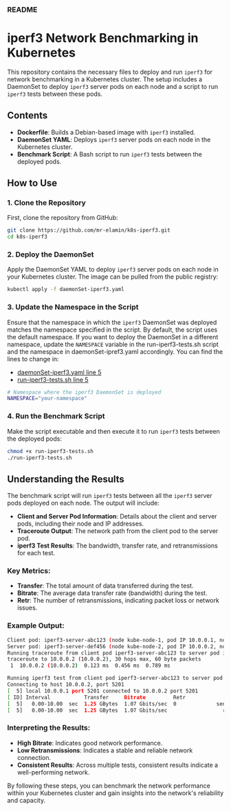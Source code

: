 
### README

# iperf3 Network Benchmarking in Kubernetes

This repository contains the necessary files to deploy and run `iperf3` for network benchmarking in a Kubernetes cluster. The setup includes a DaemonSet to deploy `iperf3` server pods on each node and a script to run `iperf3` tests between these pods.

## Contents

- **Dockerfile**: Builds a Debian-based image with `iperf3` installed.
- **DaemonSet YAML**: Deploys `iperf3` server pods on each node in the Kubernetes cluster.
- **Benchmark Script**: A Bash script to run `iperf3` tests between the deployed pods.

## How to Use

### 1. Clone the Repository

First, clone the repository from GitHub:

```sh
git clone https://github.com/mr-elamin/k8s-iperf3.git
cd k8s-iperf3
```

### 2. Deploy the DaemonSet

Apply the DaemonSet YAML to deploy `iperf3` server pods on each node in your Kubernetes cluster. The image can be pulled from the public registry:

```sh
kubectl apply -f daemonSet-iperf3.yaml
```

### 3. Update the Namespace in the Script

Ensure that the namespace in which the `iperf3` DaemonSet was deployed matches the namespace specified in the script. By default, the script uses the default namespace. If you want to deploy the DaemonSet in a different namespace, update the `NAMESPACE` variable in the run-iperf3-tests.sh script and the namespace in daemonSet-ipref3.yaml accordingly. You can find the lines to change in:

- [daemonSet-iperf3.yaml line 5](https://github.com/mr-elamin/k8s-iperf3/blob/main/daemonSet-iperf3.yaml#L5)
- [run-iperf3-tests.sh line 5](https://github.com/mr-elamin/k8s-iperf3/blob/main/run-iperf3-tests.sh#L5)
```bash
# Namespace where the iperf3 DaemonSet is deployed
NAMESPACE="your-namespace"
```

### 4. Run the Benchmark Script

Make the script executable and then execute it to run `iperf3` tests between the deployed pods:

```sh
chmod +x run-iperf3-tests.sh
./run-iperf3-tests.sh
```

## Understanding the Results

The benchmark script will run `iperf3` tests between all the `iperf3` server pods deployed on each node. The output will include:

- **Client and Server Pod Information**: Details about the client and server pods, including their node and IP addresses.
- **Traceroute Output**: The network path from the client pod to the server pod.
- **iperf3 Test Results**: The bandwidth, transfer rate, and retransmissions for each test.

### Key Metrics:

- **Transfer**: The total amount of data transferred during the test.
- **Bitrate**: The average data transfer rate (bandwidth) during the test.
- **Retr**: The number of retransmissions, indicating packet loss or network issues.

### Example Output:

```sh
Client pod: iperf3-server-abc123 (node kube-node-1, pod IP 10.0.0.1, node IP 192.168.1.1)
Server pod: iperf3-server-def456 (node kube-node-2, pod IP 10.0.0.2, node IP 192.168.1.2)
Running traceroute from client pod iperf3-server-abc123 to server pod iperf3-server-def456 (pod IP: 10.0.0.2)
traceroute to 10.0.0.2 (10.0.0.2), 30 hops max, 60 byte packets
 1  10.0.0.2 (10.0.0.2)  0.123 ms  0.456 ms  0.789 ms

Running iperf3 test from client pod iperf3-server-abc123 to server pod iperf3-server-def456 (pod IP: 10.0.0.2)
Connecting to host 10.0.0.2, port 5201
[  5] local 10.0.0.1 port 5201 connected to 10.0.0.2 port 5201
[ ID] Interval           Transfer     Bitrate         Retr
[  5]   0.00-10.00  sec  1.25 GBytes  1.07 Gbits/sec  0             sender
[  5]   0.00-10.00  sec  1.25 GBytes  1.07 Gbits/sec                  receiver
```

### Interpreting the Results:

- **High Bitrate**: Indicates good network performance.
- **Low Retransmissions**: Indicates a stable and reliable network connection.
- **Consistent Results**: Across multiple tests, consistent results indicate a well-performing network.

By following these steps, you can benchmark the network performance within your Kubernetes cluster and gain insights into the network's reliability and capacity.
